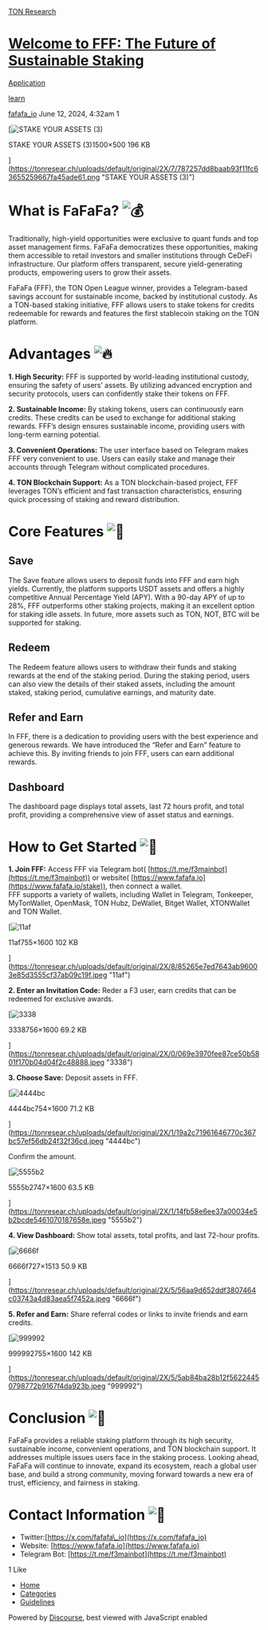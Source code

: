 [TON Research](/)

# [Welcome to FFF: The Future of Sustainable Staking](/t/welcome-to-fff-the-future-of-sustainable-staking/25161)

[Application](/c/application/20) 

[learn](https://tonresear.ch/tag/learn)

    

[fafafa\_io](https://tonresear.ch/u/fafafa_io)   June 12, 2024, 4:32am  1

[![STAKE YOUR ASSETS (3)](https://tonresear.ch/uploads/default/optimized/2X/7/787257dd8baab93f11fc63655259667fa45ade61_2_690x230.png)

STAKE YOUR ASSETS (3)1500×500 196 KB

](https://tonresear.ch/uploads/default/original/2X/7/787257dd8baab93f11fc63655259667fa45ade61.png "STAKE YOUR ASSETS (3)")

# [](#what-is-fafafa-moneybag-1)What is FaFaFa? ![:moneybag:](https://tonresear.ch/images/emoji/twitter/moneybag.png?v=12 ":moneybag:")

Traditionally, high-yield opportunities were exclusive to quant funds and top asset management firms. FaFaFa democratizes these opportunities, making them accessible to retail investors and smaller institutions through CeDeFi infrastructure. Our platform offers transparent, secure yield-generating products, empowering users to grow their assets.

FaFaFa (FFF), the TON Open League winner, provides a Telegram-based savings account for sustainable income, backed by institutional custody. As a TON-based staking initiative, FFF allows users to stake tokens for credits redeemable for rewards and features the first stablecoin staking on the TON platform.

# [](#advantages-fire-2)Advantages ![:fire:](https://tonresear.ch/images/emoji/twitter/fire.png?v=12 ":fire:")

**1\. High Security:** FFF is supported by world-leading institutional custody, ensuring the safety of users’ assets. By utilizing advanced encryption and security protocols, users can confidently stake their tokens on FFF.

**2\. Sustainable Income:** By staking tokens, users can continuously earn credits. These credits can be used to exchange for additional staking rewards. FFF’s design ensures sustainable income, providing users with long-term earning potential.

**3\. Convenient Operations:** The user interface based on Telegram makes FFF very convenient to use. Users can easily stake and manage their accounts through Telegram without complicated procedures.

**4\. TON Blockchain Support:** As a TON blockchain-based project, FFF leverages TON’s efficient and fast transaction characteristics, ensuring quick processing of staking and reward distribution.

# [](#core-features-star2-3)Core Features ![:star2:](https://tonresear.ch/images/emoji/twitter/star2.png?v=12 ":star2:")

## [](#save-4)Save

The Save feature allows users to deposit funds into FFF and earn high yields. Currently, the platform supports USDT assets and offers a highly competitive Annual Percentage Yield (APY). With a 90-day APY of up to 28%, FFF outperforms other staking projects, making it an excellent option for staking idle assets. In future, more assets such as TON, NOT, BTC will be supported for staking.

## [](#redeem-5)Redeem

The Redeem feature allows users to withdraw their funds and staking rewards at the end of the staking period. During the staking period, users can also view the details of their staked assets, including the amount staked, staking period, cumulative earnings, and maturity date.

## [](#refer-and-earn-6)Refer and Earn

In FFF, there is a dedication to providing users with the best experience and generous rewards. We have introduced the “Refer and Earn” feature to achieve this. By inviting friends to join FFF, users can earn additional rewards.

## [](#dashboard-7)Dashboard

The dashboard page displays total assets, last 72 hours profit, and total profit, providing a comprehensive view of asset status and earnings.

# [](#how-to-get-started-rocket-8)How to Get Started ![:rocket:](https://tonresear.ch/images/emoji/twitter/rocket.png?v=12 ":rocket:")

**1\. Join FFF:** Access FFF via Telegram bot( [https://t.me/f3mainbot](https://t.me/f3mainbot)) or website( [https://www.fafafa.io](https://www.fafafa.io/stake)), then connect a wallet.  
FFF supports a variety of wallets, including Wallet in Telegram, Tonkeeper, MyTonWallet, OpenMask, TON Hubz, DeWallet, Bitget Wallet, XTONWallet and TON Wallet.  

[![11af](https://tonresear.ch/uploads/default/optimized/2X/8/85265e7ed7643ab96003e85d3555cf37ab09c19f_2_235x500.jpeg)

11af755×1600 102 KB

](https://tonresear.ch/uploads/default/original/2X/8/85265e7ed7643ab96003e85d3555cf37ab09c19f.jpeg "11af")

**2\. Enter an Invitation Code:** Reder a F3 user, earn credits that can be redeemed for exclusive awards.  

[![3338](https://tonresear.ch/uploads/default/optimized/2X/0/069e3970fee87ce50b5801f170b04d04f2c48888_2_236x500.jpeg)

3338756×1600 69.2 KB

](https://tonresear.ch/uploads/default/original/2X/0/069e3970fee87ce50b5801f170b04d04f2c48888.jpeg "3338")

**3\. Choose Save:** Deposit assets in FFF.  

[![4444bc](https://tonresear.ch/uploads/default/optimized/2X/1/19a2c71961646770c367bc57ef56db24f32f36cd_2_235x500.jpeg)

4444bc754×1600 71.2 KB

](https://tonresear.ch/uploads/default/original/2X/1/19a2c71961646770c367bc57ef56db24f32f36cd.jpeg "4444bc")

  
Confirm the amount.  

[![5555b2](https://tonresear.ch/uploads/default/optimized/2X/1/14fb58e6ee37a00034e5b2bcde5461070187658e_2_233x500.jpeg)

5555b2747×1600 63.5 KB

](https://tonresear.ch/uploads/default/original/2X/1/14fb58e6ee37a00034e5b2bcde5461070187658e.jpeg "5555b2")

**4\. View Dashboard:** Show total assets, total profits, and last 72-hour profits.  

[![6666f](https://tonresear.ch/uploads/default/optimized/2X/5/56aa9d652ddf3807464c03743a4d83aea5f7452a_2_240x500.jpeg)

6666f727×1513 50.9 KB

](https://tonresear.ch/uploads/default/original/2X/5/56aa9d652ddf3807464c03743a4d83aea5f7452a.jpeg "6666f")

**5\. Refer and Earn:** Share referral codes or links to invite friends and earn credits.  

[![999992](https://tonresear.ch/uploads/default/optimized/2X/5/5ab84ba28b12f56224450798772b9167f4da923b_2_235x500.jpeg)

999992755×1600 142 KB

](https://tonresear.ch/uploads/default/original/2X/5/5ab84ba28b12f56224450798772b9167f4da923b.jpeg "999992")

# [](#conclusion-page_with_curl-9)Conclusion ![:page_with_curl:](https://tonresear.ch/images/emoji/twitter/page_with_curl.png?v=12 ":page_with_curl:")

FaFaFa provides a reliable staking platform through its high security, sustainable income, convenient operations, and TON blockchain support. It addresses multiple issues users face in the staking process. Looking ahead, FaFaFa will continue to innovate, expand its ecosystem, reach a global user base, and build a strong community, moving forward towards a new era of trust, efficiency, and fairness in staking.

# [](#contact-information-paperclip-10)Contact Information ![:paperclip:](https://tonresear.ch/images/emoji/twitter/paperclip.png?v=12 ":paperclip:")

*   Twitter:[https://x.com/fafafa\_io](https://x.com/fafafa_io)
*   Website: [https://www.fafafa.io](https://www.fafafa.io)
*   Telegram Bot: [https://t.me/f3mainbot](https://t.me/f3mainbot)

  1 Like

*   [Home](/)
*   [Categories](/categories)
*   [Guidelines](/guidelines)

Powered by [Discourse](https://www.discourse.org), best viewed with JavaScript enabled